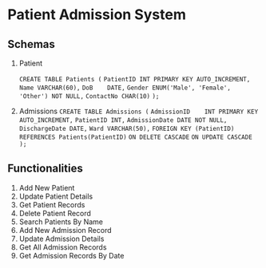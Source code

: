 # Patient Admission System

## Schemas

1. Patient

    `CREATE TABLE Patients (`
    	`PatientID INT PRIMARY KEY AUTO_INCREMENT,`
       `Name VARCHAR(60),`
        `DoB	DATE,`
        `Gender ENUM('Male', 'Female', 'Other') NOT NULL,`
        `ContactNo CHAR(10)`
   `);`

2. Admissions
`CREATE TABLE Admissions (`
	`AdmissionID	INT	PRIMARY KEY AUTO_INCREMENT,`
    `PatientID INT,`
    `AdmissionDate DATE NOT NULL,`
    `DischargeDate DATE,`
    `Ward VARCHAR(50),`
   `FOREIGN KEY (PatientID) REFERENCES Patients(PatientID)`
        `ON DELETE CASCADE`
        `ON UPDATE CASCADE`
`);`

## Functionalities

1. Add New Patient
2. Update Patient Details
3. Get Patient Records
4. Delete Patient Record
5. Search Patients By Name
6. Add New Admission Record
7. Update Admission Details
8. Get All Admission Records
9. Get Admission Records By Date